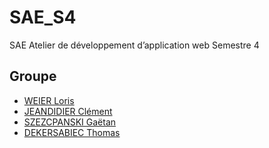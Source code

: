 # SAE_S4
SAE Atelier de développement d’application web Semestre 4
## Groupe
* [WEIER Loris](https://github.com/WashiFR)
* [JEANDIDIER Clément](https://github.com/KiSsWave)
* [SZEZCPANSKI Gaëtan](https://github.com/Gaetan66)
* [DEKERSABIEC Thomas](https://github.com/dekersab3u)
